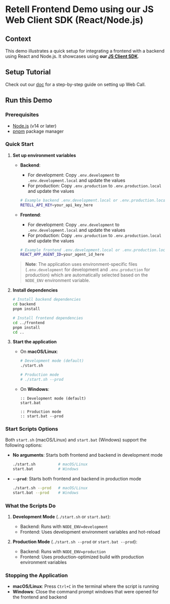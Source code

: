 # Retell Frontend Demo using our JS Web Client SDK (React/Node.js)

## Context

This demo illustrates a quick setup for integrating a frontend with a backend
using React and Node.js. It showcases using **our [JS Client SDK](https://github.com/adam-team/retell-client-js-sdk)**.

## Setup Tutorial

Check out our [doc](https://docs.retellai.com/make-calls/web-call) for a
step-by-step guide on setting up Web Call.

## Run this Demo

### Prerequisites
- [Node.js](https://nodejs.org/) (v14 or later)
- [pnpm](https://pnpm.io/) package manager

### Quick Start

1. **Set up environment variables**

   - **Backend**:
     - For development: Copy `.env.development` to `.env.development.local` and update the values
     - For production: Copy `.env.production` to `.env.production.local` and update the values
     ```bash
     # Example backend .env.development.local or .env.production.local
     RETELL_API_KEY=your_api_key_here
     ```

   - **Frontend**:
     - For development: Copy `.env.development` to `.env.development.local` and update the values
     - For production: Copy `.env.production` to `.env.production.local` and update the values
     ```bash
     # Example frontend .env.development.local or .env.production.local
     REACT_APP_AGENT_ID=your_agent_id_here
     ```
   
   > **Note**: The application uses environment-specific files (`.env.development` for development and `.env.production` for production) which are automatically selected based on the `NODE_ENV` environment variable.

2. **Install dependencies**
   ```bash
   # Install backend dependencies
   cd backend
   pnpm install
   
   # Install frontend dependencies
   cd ../frontend
   pnpm install
   cd ..
   ```

3. **Start the application**

   - On **macOS/Linux**:
     ```bash
     # Development mode (default)
     ./start.sh
     
     # Production mode
     # ./start.sh --prod
     ```

   - On **Windows**:
     ```batch
     :: Development mode (default)
     start.bat
     
     :: Production mode
     :: start.bat --prod
     ```

### Start Scripts Options

Both `start.sh` (macOS/Linux) and `start.bat` (Windows) support the following options:

- **No arguments**: Starts both frontend and backend in development mode
  ```bash
  ./start.sh          # macOS/Linux
  start.bat           # Windows
  ```

- **`--prod`**: Starts both frontend and backend in production mode
  ```bash
  ./start.sh --prod   # macOS/Linux
  start.bat --prod    # Windows
  ```

### What the Scripts Do

1. **Development Mode** (`./start.sh` or `start.bat`):
   - Backend: Runs with `NODE_ENV=development`
   - Frontend: Uses development environment variables and hot-reload

2. **Production Mode** (`./start.sh --prod` or `start.bat --prod`):
   - Backend: Runs with `NODE_ENV=production`
   - Frontend: Uses production-optimized build with production environment variables

### Stopping the Application
- **macOS/Linux**: Press `Ctrl+C` in the terminal where the script is running
- **Windows**: Close the command prompt windows that were opened for the frontend and backend
